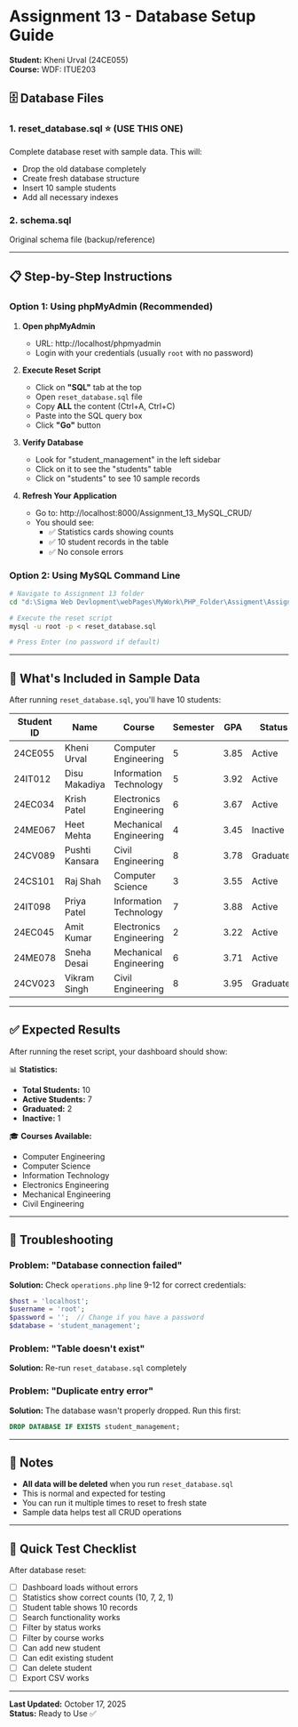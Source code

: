 # Assignment 13 - Database Setup Guide

**Student:** Kheni Urval (24CE055)  
**Course:** WDF: ITUE203

## 🗄️ Database Files

### 1. **reset_database.sql** ⭐ (USE THIS ONE)
Complete database reset with sample data. This will:
- Drop the old database completely
- Create fresh database structure
- Insert 10 sample students
- Add all necessary indexes

### 2. **schema.sql**
Original schema file (backup/reference)

---

## 📋 Step-by-Step Instructions

### **Option 1: Using phpMyAdmin (Recommended)**

1. **Open phpMyAdmin**
   - URL: http://localhost/phpmyadmin
   - Login with your credentials (usually `root` with no password)

2. **Execute Reset Script**
   - Click on **"SQL"** tab at the top
   - Open `reset_database.sql` file
   - Copy **ALL** the content (Ctrl+A, Ctrl+C)
   - Paste into the SQL query box
   - Click **"Go"** button

3. **Verify Database**
   - Look for "student_management" in the left sidebar
   - Click on it to see the "students" table
   - Click on "students" to see 10 sample records

4. **Refresh Your Application**
   - Go to: http://localhost:8000/Assignment_13_MySQL_CRUD/
   - You should see:
     - ✅ Statistics cards showing counts
     - ✅ 10 student records in the table
     - ✅ No console errors

### **Option 2: Using MySQL Command Line**

```bash
# Navigate to Assignment 13 folder
cd "d:\Sigma Web Devlopment\webPages\MyWork\PHP_Folder\Assigment\Assignment_13_MySQL_CRUD"

# Execute the reset script
mysql -u root -p < reset_database.sql

# Press Enter (no password if default)
```

---

## 🎯 What's Included in Sample Data

After running `reset_database.sql`, you'll have 10 students:

| Student ID | Name | Course | Semester | GPA | Status |
|------------|------|--------|----------|-----|--------|
| 24CE055 | Kheni Urval | Computer Engineering | 5 | 3.85 | Active |
| 24IT012 | Disu Makadiya | Information Technology | 5 | 3.92 | Active |
| 24EC034 | Krish Patel | Electronics Engineering | 6 | 3.67 | Active |
| 24ME067 | Heet Mehta | Mechanical Engineering | 4 | 3.45 | Inactive |
| 24CV089 | Pushti Kansara | Civil Engineering | 8 | 3.78 | Graduated |
| 24CS101 | Raj Shah | Computer Science | 3 | 3.55 | Active |
| 24IT098 | Priya Patel | Information Technology | 7 | 3.88 | Active |
| 24EC045 | Amit Kumar | Electronics Engineering | 2 | 3.22 | Active |
| 24ME078 | Sneha Desai | Mechanical Engineering | 6 | 3.71 | Active |
| 24CV023 | Vikram Singh | Civil Engineering | 8 | 3.95 | Graduated |

---

## ✅ Expected Results

After running the reset script, your dashboard should show:

📊 **Statistics:**
- **Total Students:** 10
- **Active Students:** 7
- **Graduated:** 2
- **Inactive:** 1

🎓 **Courses Available:**
- Computer Engineering
- Computer Science
- Information Technology
- Electronics Engineering
- Mechanical Engineering
- Civil Engineering

---

## 🔧 Troubleshooting

### Problem: "Database connection failed"
**Solution:** Check `operations.php` line 9-12 for correct credentials:
```php
$host = 'localhost';
$username = 'root';
$password = '';  // Change if you have a password
$database = 'student_management';
```

### Problem: "Table doesn't exist"
**Solution:** Re-run `reset_database.sql` completely

### Problem: "Duplicate entry error"
**Solution:** The database wasn't properly dropped. Run this first:
```sql
DROP DATABASE IF EXISTS student_management;
```

---

## 📝 Notes

- **All data will be deleted** when you run `reset_database.sql`
- This is normal and expected for testing
- You can run it multiple times to reset to fresh state
- Sample data helps test all CRUD operations

---

## 🚀 Quick Test Checklist

After database reset:
- [ ] Dashboard loads without errors
- [ ] Statistics show correct counts (10, 7, 2, 1)
- [ ] Student table shows 10 records
- [ ] Search functionality works
- [ ] Filter by status works
- [ ] Filter by course works
- [ ] Can add new student
- [ ] Can edit existing student
- [ ] Can delete student
- [ ] Export CSV works

---

**Last Updated:** October 17, 2025  
**Status:** Ready to Use ✅
